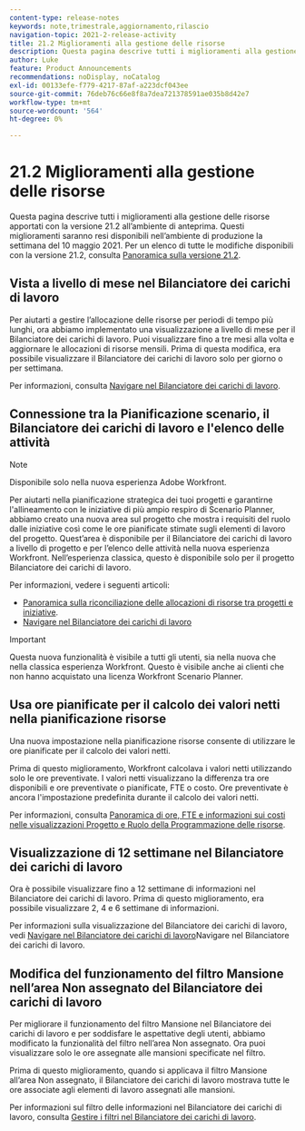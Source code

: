 ```yaml
---
content-type: release-notes
keywords: note,trimestrale,aggiornamento,rilascio
navigation-topic: 2021-2-release-activity
title: 21.2 Miglioramenti alla gestione delle risorse
description: Questa pagina descrive tutti i miglioramenti alla gestione delle risorse apportati con la versione 21.2 all’ambiente di anteprima. Questi miglioramenti saranno resi disponibili nell’ambiente di produzione la settimana del 10 maggio 2021. Per un elenco di tutte le modifiche disponibili con la versione 21.2, consulta Panoramica sulla versione 21.2.
author: Luke
feature: Product Announcements
recommendations: noDisplay, noCatalog
exl-id: 00133efe-f779-4217-87af-a223dcf043ee
source-git-commit: 76deb76c66e8f8a7dea721378591ae035b8d42e7
workflow-type: tm+mt
source-wordcount: '564'
ht-degree: 0%

---
```


# 21.2 Miglioramenti alla gestione delle risorse

Questa pagina descrive tutti i miglioramenti alla gestione delle risorse apportati con la versione 21.2 all’ambiente di anteprima. Questi miglioramenti saranno resi disponibili nell’ambiente di produzione la settimana del 10 maggio 2021. Per un elenco di tutte le modifiche disponibili con la versione 21.2, consulta [Panoramica sulla versione 21.2](../../../product-announcements/product-releases/21.2-release-activity/21-2-release-overview.md).

## Vista a livello di mese nel Bilanciatore dei carichi di lavoro

Per aiutarti a gestire l’allocazione delle risorse per periodi di tempo più lunghi, ora abbiamo implementato una visualizzazione a livello di mese per il Bilanciatore dei carichi di lavoro. Puoi visualizzare fino a tre mesi alla volta e aggiornare le allocazioni di risorse mensili. Prima di questa modifica, era possibile visualizzare il Bilanciatore dei carichi di lavoro solo per giorno o per settimana.

Per informazioni, consulta [Navigare nel Bilanciatore dei carichi di lavoro](../../../resource-mgmt/workload-balancer/navigate-the-workload-balancer.md).

## Connessione tra la Pianificazione scenario, il Bilanciatore dei carichi di lavoro e l&#39;elenco delle attività

>[!NOTE]
>
>Disponibile solo nella nuova esperienza Adobe Workfront.

Per aiutarti nella pianificazione strategica dei tuoi progetti e garantirne l&#39;allineamento con le iniziative di più ampio respiro di Scenario Planner, abbiamo creato una nuova area sul progetto che mostra i requisiti del ruolo dalle iniziative così come le ore pianificate stimate sugli elementi di lavoro del progetto. Quest’area è disponibile per il Bilanciatore dei carichi di lavoro a livello di progetto e per l’elenco delle attività nella nuova esperienza Workfront. Nell’esperienza classica, questo è disponibile solo per il progetto Bilanciatore dei carichi di lavoro.

Per informazioni, vedere i seguenti articoli:

* [Panoramica sulla riconciliazione delle allocazioni di risorse tra progetti e iniziative](../../../scenario-planner/overview-reconcile-allocations-between-projects-initiatives.md).
* [Navigare nel Bilanciatore dei carichi di lavoro](../../../resource-mgmt/workload-balancer/navigate-the-workload-balancer.md)

>[!IMPORTANT]
>
>Questa nuova funzionalità è visibile a tutti gli utenti, sia nella nuova che nella classica esperienza Workfront. Questo è visibile anche ai clienti che non hanno acquistato una licenza Workfront Scenario Planner.

## Usa ore pianificate per il calcolo dei valori netti nella pianificazione risorse

Una nuova impostazione nella pianificazione risorse consente di utilizzare le ore pianificate per il calcolo dei valori netti.

Prima di questo miglioramento, Workfront calcolava i valori netti utilizzando solo le ore preventivate. I valori netti visualizzano la differenza tra ore disponibili e ore preventivate o pianificate, FTE o costo. Ore preventivate è ancora l&#39;impostazione predefinita durante il calcolo dei valori netti.

Per informazioni, consulta [Panoramica di ore, FTE e informazioni sui costi nelle visualizzazioni Progetto e Ruolo della Programmazione delle risorse](../../../resource-mgmt/resource-planning/overview-of-planner-hour-fte-cost-information-in-role-project-views.md).

## Visualizzazione di 12 settimane nel Bilanciatore dei carichi di lavoro

Ora è possibile visualizzare fino a 12 settimane di informazioni nel Bilanciatore dei carichi di lavoro. Prima di questo miglioramento, era possibile visualizzare 2, 4 e 6 settimane di informazioni.

Per informazioni sulla visualizzazione del Bilanciatore dei carichi di lavoro, vedi [Navigare nel Bilanciatore dei carichi di lavoro](../../../resource-mgmt/workload-balancer/navigate-the-workload-balancer.md)Navigare nel Bilanciatore dei carichi di lavoro.

## Modifica del funzionamento del filtro Mansione nell’area Non assegnato del Bilanciatore dei carichi di lavoro

Per migliorare il funzionamento del filtro Mansione nel Bilanciatore dei carichi di lavoro e per soddisfare le aspettative degli utenti, abbiamo modificato la funzionalità del filtro nell’area Non assegnato. Ora puoi visualizzare solo le ore assegnate alle mansioni specificate nel filtro.

Prima di questo miglioramento, quando si applicava il filtro Mansione all’area Non assegnato, il Bilanciatore dei carichi di lavoro mostrava tutte le ore associate agli elementi di lavoro assegnati alle mansioni.

Per informazioni sul filtro delle informazioni nel Bilanciatore dei carichi di lavoro, consulta [Gestire i filtri nel Bilanciatore dei carichi di lavoro](../../../resource-mgmt/workload-balancer/filter-information-workload-balancer.md).
